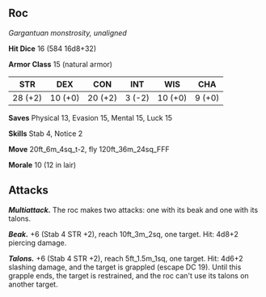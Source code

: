 ## Roc

*Gargantuan monstrosity, unaligned*

**Hit Dice** 16 (584 16d8+32)

**Armor Class** 15 (natural armor)

| STR     | DEX     | CON     | INT     | WIS     | CHA     |
|---------|---------|---------|---------|---------|---------|
| 28 (+2) | 10 (+0) | 20 (+2) |  3 (-2) | 10 (+0) |  9 (+0) |

**Saves** Physical 13, Evasion 15, Mental 15, Luck 15

**Skills** Stab 4, Notice 2

**Move** 20ft_6m_4sq_t-2, fly 120ft_36m_24sq_FFF

**Morale** 10 (12 in lair)

## Attacks

***Multiattack.*** The roc makes two attacks: one with its beak and one with its talons.

***Beak.*** +6 (Stab 4 STR +2), reach 10ft_3m_2sq, one target. Hit: 4d8+2 piercing damage.

***Talons.*** +6 (Stab 4 STR +2), reach 5ft_1.5m_1sq, one target. Hit: 4d6+2 slashing damage, and the target is grappled (escape DC 19). Until this grapple ends, the target is restrained, and the roc can't use its talons on another target.

